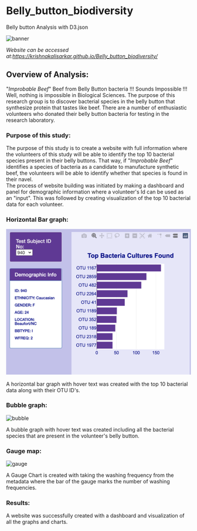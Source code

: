 # Belly_button_biodiversity

Belly button Analysis with D3.json

![banner](https://thumbs.dreamstime.com/b/futuristic-glowing-low-polygonal-abstract-background-bacilli-bacteria-flu-virus-cells-under-microscope-dark-blue-158916752.jpg)

*_Website can be accessed at:https://krishnakalisarkar.github.io/Belly_button_biodiversity/_*

## Overview of Analysis:

"*Improbable Beef*" Beef from Belly Button bacteria !!! Sounds Impossible !!!  
Well, nothing is impossible in Biological Sciences. The purpose of this research group is to discover bacterial species in the belly button that synthesize protein that tastes like beef. There are a number of enthusiastic volunteers who donated their belly button bacteria for testing in the research laboratory.

### Purpose of this study:

The purpose of this study is to create a website with full information where the volunteers of this study will be able to identify the top 10 bacterial species present in their belly buttons. That way, if "*Improbable Beef*" identifies a species of bacteria as a candidate to manufacture synthetic beef, the volunteers will be able to identify whether that species is found in their navel.  
The process of website building was initiated by making a dashboard and panel for demographic information where a volunteer's Id can be used as an "input". This was followed by creating visualization of the top 10 bacterial data for each volunteer.

### Horizontal Bar graph:

![hbar](Images/horizontal_bar.png)

A horizontal bar graph with hover text was created with the top 10 bacterial data along with their OTU ID's.

### Bubble graph:

![bubble]()

A bubble graph with hover text was created including all the bacterial species that are present in the volunteer's belly button.

### Gauge map:

![gauge]()

A Gauge Chart is created with taking the washing frequency from the metadata where the bar of the gauge marks the number of washing frequencies.

### Results:

A website was successfully created with a dashboard and visualization of all the graphs and charts.
